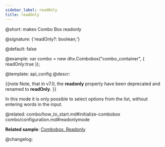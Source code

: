 ```yaml
---
sidebar_label: readOnly
title: readOnly
---          
```


@short: makes Combo Box readonly

@signature: {'readOnly?: boolean;'}

@default: false

@example: 
var combo = new dhx.Combobox("combo_container", { 
    readOnly:true
});

@template:	api_config
@descr: 

{{note Note, that in v7.0, the **readonly** property have been deprecated and renamed to **readOnly**. }}

In this mode it is only possible to select options from the list, without entering words in the input.

@related: combo/how_to_start.md#initialize-combobox
combo/configuration.md#readonlymode

**Related sample**: [Combobox. Readonly](https://snippet.dhtmlx.com/igjsuf7y)

@changelog:
